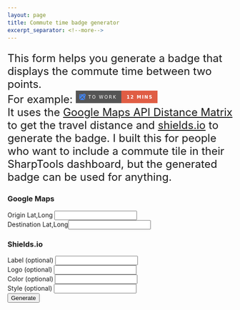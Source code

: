 ```yaml
---
layout: page
title: Commute time badge generator
excerpt_separator: <!--more-->
---
```


<meta charset="utf-8" />
<link
  rel="stylesheet"
  href="https://stackpath.bootstrapcdn.com/bootstrap/4.4.1/css/bootstrap.min.css"
  integrity="sha384-Vkoo8x4CGsO3+Hhxv8T/Q5PaXtkKtu6ug5TOeNV6gBiFeWPGFN9MuhOf23Q9Ifjh"
  crossorigin="anonymous"
/>
<html>
  <script src="/assets/commute/script.js"></script>
  <body>
    <div class="container">
      <div class="row">
        <p  style="font-size:1.5rem">
          This form helps you generate a badge that displays the commute time
          between two points. <br/>For example: <img src="/assets/commute/exampleTile.png" />
          <br />
          It uses the
          <a
            href="https://developers.google.com/maps/documentation/distance-matrix/intro"
            >Google Maps API Distance Matrix</a
          >
          to get the travel distance and
          <a href="https://shields.io/">shields.io</a> to generate the badge. I
          built this for people who want to include a commute tile in their
          SharpTools dashboard, but the generated badge can be used for
          anything.
        </p>
      </div>
      <!--more-->
      <div class="row">
        <form class="col-lg-6 offset-lg-3 ">
          <h3 class="text-center">Google Maps</h3>
          <label>Origin</label>
          Lat,Long <input type="text" id="origLatLong" class="form-control" />
          <br />
          <label>Destination</label>
          Lat,Long<input type="text" id="destLatLong" class="form-control" />
          <br />
          <h3 class="text-center">Shields.io</h3>
          Label (optional) <input type="text" id="label" class="form-control" />
          <br />
          Logo (optional) <input type="text" id="logo" class="form-control" />
          <br />
          Color (optional) <input type="text" id="color" class="form-control" />
          <br />
          Style (optional) <input type="text" id="style" class="form-control" />
          <br />
          <input
            type="button"
            value="Generate"
            class="btn btn-primary"
            onclick="displayUrl(this.form);return false;"
          />
        </form>
      </div>
      <div class="row">
        <div class="col-lg-6 offset-lg-3 ">
          <div class="row justify-content-center mb-4">
            <img id="badge" style="display:none;" />
          </div>
          <div class="row mb-4">
            <textarea
              class="form-control"
              type="text"
              id="generatedUrl"
              rows="8"
              style="display:none;"
            ></textarea>
          </div>
        </div>
      </div>
    </div>

  </body>

</html>
